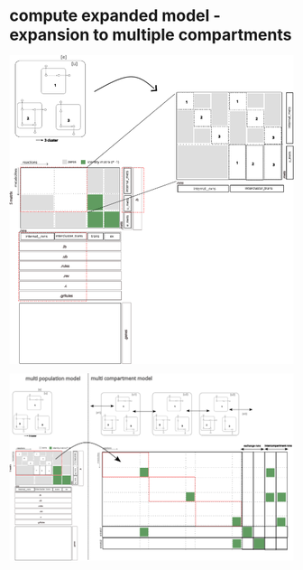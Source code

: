 # compute expanded model - expansion to multiple compartments


![Alt text](./figures/overview_scfastcormics.svg)




![Alt text](./figures/principle_spatial_fastcormics.svg)


